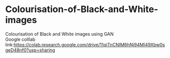# Colourisation-of-Black-and-White-images
Colourisation of Black and White images using GAN<br/>
Google colllab link:https://colab.research.google.com/drive/11qiTnCNIM6hNj94MI49Xbw0sgeD48nf0?usp=sharing
